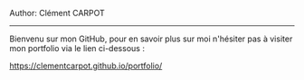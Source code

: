Author: Clément CARPOT

<hr>

Bienvenu sur mon GitHub, pour en savoir plus sur moi n'hésiter pas à visiter mon portfolio via le lien ci-dessous :

https://clementcarpot.github.io/portfolio/
